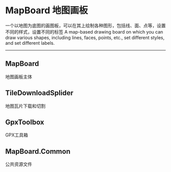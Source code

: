 # MapBoard 地图画板

一个以地图为底图的画图板，可以在其上绘制各种图形，包括线、面、点等，设置不同的样式，设置不同的标签
A map-based drawing board on which you can draw various shapes, including lines, faces, points, etc., set different styles, and set different labels.

***
## MapBoard
地图画板主体

## TileDownloadSplider
地图瓦片下载和切割

## GpxToolbox
GPX工具箱

## MapBoard.Common
公共资源文件
